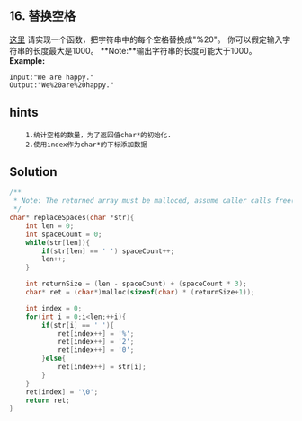 ## 16. 替换空格
[这里](https://www.acwing.com/problem/content/17/)
请实现一个函数，把字符串中的每个空格替换成"%20"。
你可以假定输入字符串的长度最大是1000。
**Note:**输出字符串的长度可能大于1000。
**Example:**
```
Input:"We are happy."
Output:"We%20are%20happy."
```

## hints
```
    1.统计空格的数量，为了返回值char*的初始化.
    2.使用index作为char*的下标添加数据
```

## Solution
``` c
/**
 * Note: The returned array must be malloced, assume caller calls free().
 */
char* replaceSpaces(char *str){
    int len = 0;
    int spaceCount = 0;
    while(str[len]){
        if(str[len] == ' ') spaceCount++;
        len++;
    }

    int returnSize = (len - spaceCount) + (spaceCount * 3);
    char* ret = (char*)malloc(sizeof(char) * (returnSize+1));

    int index = 0;
    for(int i = 0;i<len;++i){
        if(str[i] == ' '){
            ret[index++] = '%';
            ret[index++] = '2';
            ret[index++] = '0';
        }else{
            ret[index++] = str[i];
        }
    }
    ret[index] = '\0';
    return ret;
}
```